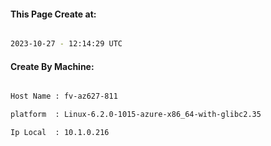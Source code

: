 
   
#### This Page Create at:

```bash

2023-10-27 - 12:14:29 UTC

```

#### Create By Machine:

```bash

Host Name : fv-az627-811

platform  : Linux-6.2.0-1015-azure-x86_64-with-glibc2.35

Ip Local  : 10.1.0.216

```

